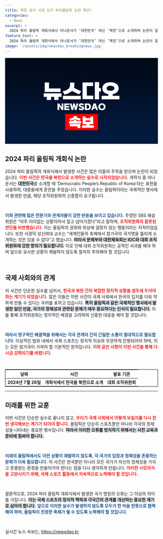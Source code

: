 ```yaml
---
title: 북한 공식 사과 요구 파리올림픽 논란 확산!
categories:
  - News
excerpt: >
  2024 파리 올림픽 개회식에서 아나운서가 ‘대한민국’ 대신 ‘북한’으로 소개하며 논란이 일고 있다. 전문가들은 즉각적인 사과와 재발 방지를 촉구하고 있다! 클릭해 자세히 알아보세요!
feature_text: >
  2024 파리 올림픽 개회식에서 아나운서가 ‘대한민국’ 대신 ‘북한’으로 소개하며 논란이 일고 있다. 전문가들은 즉각적인 사과와 재발 방지를 촉구하고 있다! 클릭해 자세히 알아보세요!
image: '/assets/img/newsdao_breakingnews.jpg'
---
```


<p><img src="/assets/img/newsdao_breakingnews.jpg" alt="koreaapp 속보" /></p>

<h2 data-ke-size="size26">2024 파리 올림픽 개회식 논란</h2>

<p data-ke-size="size16">2024 파리 올림픽의 개회식에서 발생한 사건은 많은 이들의 주목을 받으며 논란이 되었습니다. <b><span style="color: #ee2323;">이번 사건은 한국을 북한으로 소개하는 실수로 시작되었습니다.</span></b> 개막식 중 아나운서는 <b><span style="background-color: #21538527;">대한민국</span></b>을 소개할 때 ‘Democratic People’s Republic of Korea’라는 표현을 사용하여, 대중들에게 혼란을 주었습니다. 이러한 실수는 올림픽이라는 국제적인 행사에서 발생한 만큼, 해당 조직위원회의 신중함이 요구됩니다.</p>

<p data-ke-size="size16">&nbsp;</p>

<p><b><span style="color: #1a5490;">이와 관련해 많은 전문가와 관계자들이 강한 반응을 보이고 있습니다.</span></b> 주영민 SBS 해설위원은 “아주 어이없는 상황이어서 짚고 넘어가겠다”라고 말하며, <b><span style="color: #ee2323;">조직위원회의 잘못된 판단을 비판했습니다.</span></b> 이는 올림픽의 권위와 위상에 걸맞지 않는 행동이라는 지적이었습니다. 또한 서경덕 성신여대 교수는 “세계인들의 축제에서 참가국의 국가명을 틀리게 소개하는 것은 있을 수 없다”고 했습니다. <b><span style="background-color: #21538527;">따라서 문체부와 대한체육회는 IOC와 대회 조직위원회에 강한 항의가 필요합니다.</span></b> 이로 인해 대회 조직위원회는 공적인 사과를 해야 하며 앞으로 유사한 상황이 재발하지 않도록 철저히 주의해야 할 것입니다.</p></p>

<p data-ke-size="size16">&nbsp;</p>

<h2 data-ke-size="size26">국제 사회와의 관계</h2>

<p data-ke-size="size16">이 사건은 단순한 실수를 넘어서, <b><span style="color: #ee2323;">한국과 북한 간의 복잡한 정치적 상황을 염두에 두어야 하는 계기가 되었습니다.</span></b> 많은 이들은 이번 사건이 국제 사회에서 한국의 입지를 더욱 약하게 만들 수 있다는 우려를 표하고 있습니다. <b><span style="background-color: #21538527;">특히 올림픽과 같은 국제적인 행사에서 발생한 일인 만큼, 국가의 정체성과 관련된 문제가 매우 중요하다는 인식이 필요합니다.</span></b> 이를 통해 조직위원회는 정치적인 배경을 고려하여 신중한 대응을 해야 할 것입니다.</p>

<p data-ke-size="size16">&nbsp;</p>

<p><b><span style="color: #1a5490;">따라서 영구적인 해결책을 위해서는 각국 관계자 간의 긴밀한 소통이 절대적으로 필요합니다.</span></b> 이상적인 범위 내에서 국제 스포츠는 정치적 이슈와 무관하게 진행되어야 하며, 이는 모든 참가국이 가져야 할 기본적인 원칙입니다. <b><span style="color: #ee2323;">이와 같은 사항이 이번 사건을 통해 다시금 강화되기를 바랍니다.</span></b></p></p>

<p data-ke-size="size16">&nbsp;</p>

<table style="border: 1px solid black; width: 100%;">
  <thead>
    <tr>
      <th style="text-align: center;">날짜</th>
      <th style="text-align: center;">사건</th>
      <th style="text-align: center;">발표 기관</th>
    </tr>
  </thead>
  <tbody>
    <tr>
      <td style="text-align: center; height: 17px;"><b>2024년 7월 26일</b></td>
      <td style="text-align: center; height: 17px;"><b>개회식에서 한국을 북한으로 소개</b></td>
      <td style="text-align: center; height: 17px;"><b>대회 조직위원회</b></td>
    </tr>
  </tbody>
</table>

<hr>

<h2 data-ke-size="size26">미래를 위한 교훈</h2>

<p data-ke-size="size16">이번 사건은 단순한 실수로 끝나지 않고, <b><span style="color: #ee2323;">우리가 국제 사회에서 어떻게 보일지를 다시 한번 생각해보는 계기가 되어야 합니다.</span></b> 올림픽은 단순히 스포츠뿐만 아니라 각국의 정체성을 나타내는 중요한 행사입니다. <b><span style="background-color: #21538527;">따라서 이러한 오류를 방지하기 위해서는 사전 교육과 준비에 힘써야 합니다.</span></b></p>

<p data-ke-size="size16">&nbsp;</p>

<p><b><span style="color: #1a5490;">미래의 올림픽에서도 이런 상황이 재발하지 않도록, 각 국가의 입장과 정체성을 존중하는 문화가 더욱 필요합니다.</span></b> 이 사건은 한국뿐만 아니라 모든 국가가 자신의 정체성을 가지고 존중받는 환경을 만들어가야 한다는 점을 다시 생각하게 만듭니다. <b><span style="color: #ee2323;">이러한 시민의식을 고양시키기 위해, 국제 스포츠 활동에서 지속적으로 노력해야 할 것입니다.</span></b></p></p>

<p data-ke-size="size16">&nbsp;</p>

<p data-ke-size="size16">결론적으로, 2024 파리 올림픽 개회식에서 발생한 국가 명칭의 오류는 그 이상의 의미를 가집니다. <b><span style="background-color: #21538527;">이는 국제 스포츠의 정치적 맥락과 각국간의 관계를 개선하는 중요한 계기로 삼아야 합니다.</span></b> <b><span style="color: #1a5490;">앞으로 이러한 실수가 발생하지 않도록 모두가 한 마음 한뜻으로 협력해야 하며, 올림픽이 진정한 축제가 될 수 있도록 노력해야 할 것입니다.</span></b></p>

<p data-ke-size="size16">&nbsp;</p>
실시간 뉴스 속보는, <a href="https://newsdao.kr" rel="dofollow">https://newsdao.kr</a>


